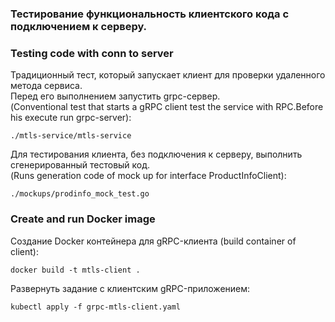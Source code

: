 ### Тестирование функциональность клиентского кода с подключением к серверу. 
### Testing code with conn to server          
  
Традиционный тест, который запускает клиент для проверки удаленного метода сервиса.  
Перед его выполнением запустить grpc-сервер.   
(Conventional test that starts a gRPC client test the service with RPC.Before his execute run grpc-server):      

```shell script
./mtls-service/mtls-service
```

Для тестирования клиента, без подключения к серверу, выполнить сгенерированный тестовый код.      
(Runs generation code of mock up for interface ProductInfoClient):   
       
```shell script
./mockups/prodinfo_mock_test.go
```

### Create and run Docker image

Создание Docker контейнера для gRPC-клиента (build container of client):    

```shell script
docker build -t mtls-client .
```

Развернуть задание с клиентским gRPC-приложением:    

```shell script
kubectl apply -f grpc-mtls-client.yaml
```


